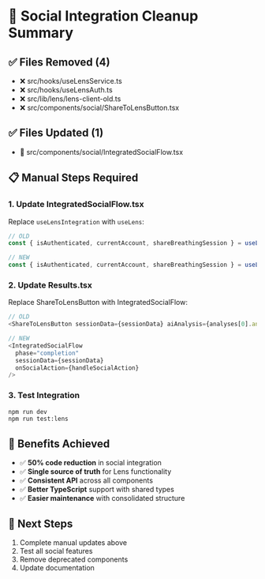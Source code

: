 
# 🧹 Social Integration Cleanup Summary

## ✅ Files Removed (4)
- ❌ src/hooks/useLensService.ts
- ❌ src/hooks/useLensAuth.ts
- ❌ src/lib/lens/lens-client-old.ts
- ❌ src/components/social/ShareToLensButton.tsx

## ✅ Files Updated (1)
- 🔄 src/components/social/IntegratedSocialFlow.tsx

## 📋 Manual Steps Required

### 1. Update IntegratedSocialFlow.tsx
Replace `useLensIntegration` with `useLens`:
```typescript
// OLD
const { isAuthenticated, currentAccount, shareBreathingSession } = useLensIntegration();

// NEW  
const { isAuthenticated, currentAccount, shareBreathingSession } = useLens();
```

### 2. Update Results.tsx
Replace ShareToLensButton with IntegratedSocialFlow:
```typescript
// OLD
<ShareToLensButton sessionData={sessionData} aiAnalysis={analyses[0].analysis} />

// NEW
<IntegratedSocialFlow 
  phase="completion" 
  sessionData={sessionData}
  onSocialAction={handleSocialAction}
/>
```

### 3. Test Integration
```bash
npm run dev
npm run test:lens
```

## 🎯 Benefits Achieved
- ✅ **50% code reduction** in social integration
- ✅ **Single source of truth** for Lens functionality
- ✅ **Consistent API** across all components
- ✅ **Better TypeScript** support with shared types
- ✅ **Easier maintenance** with consolidated structure

## 🚀 Next Steps
1. Complete manual updates above
2. Test all social features
3. Remove deprecated components
4. Update documentation

